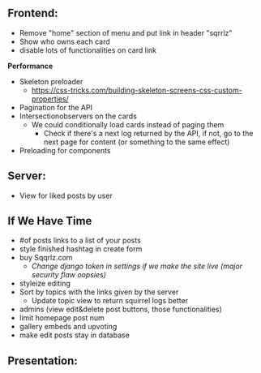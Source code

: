 ## **Frontend:**

-   Remove "home" section of menu and put link in header "sqrrlz"
-   Show who owns each card
-   disable lots of functionalities on card link

**Performance**

-   Skeleton preloader
    - https://css-tricks.com/building-skeleton-screens-css-custom-properties/
-   Pagination for the API
-   Intersectionobservers on the cards
    - We could conditionally load cards instead of paging them
        - Check if there's a next log returned by the API, if not, go to the next page for content (or something to the same effect)
-   Preloading for components

## **Server:**

-   View for liked posts by user

## **If We Have Time**

-   #of posts links to a list of your posts
-   style finished hashtag in create form
-   buy Sqqrlz.com
    -   _Change django token in settings if we make the site live (major security flaw oopsies)_
-   styleize editing
-   Sort by topics with the links given by the server
    -   Update topic view to return squirrel logs better 
-   admins (view edit&delete post buttons, those functionalities)
-   limit homepage post num
-   gallery embeds and upvoting
-   make edit posts stay in database

## **Presentation:**
